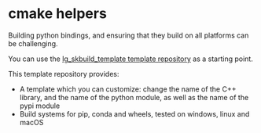 # cmake helpers

Building python bindings, and ensuring that they build on all platforms can be challenging.

You can use the [lg_skbuild_template template repository](https://github.com/pthom/lg_skbuild_template) as a starting point.

This template repository provides:

* A template which you can customize: change the name of the C++ library, and the name of the python module, as well as the name of the pypi module
* Build systems for pip, conda and wheels, tested on windows, linux and macOS
